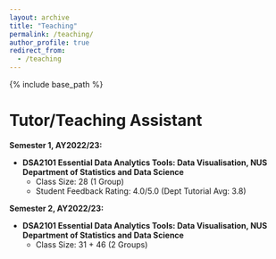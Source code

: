 ```yaml
---
layout: archive
title: "Teaching"
permalink: /teaching/
author_profile: true
redirect_from:
  - /teaching
---
```


{% include base_path %}

Tutor/Teaching Assistant
======

**Semester 1, AY2022/23:**
* **DSA2101 Essential Data Analytics Tools: Data Visualisation, NUS Department of Statistics and Data Science**
  * Class Size: 28 (1 Group)
  * Student Feedback Rating: 4.0/5.0 (Dept Tutorial Avg: 3.8)

**Semester 2, AY2022/23:**
* **DSA2101 Essential Data Analytics Tools: Data Visualisation, NUS Department of Statistics and Data Science**
  * Class Size: 31 + 46 (2 Groups)